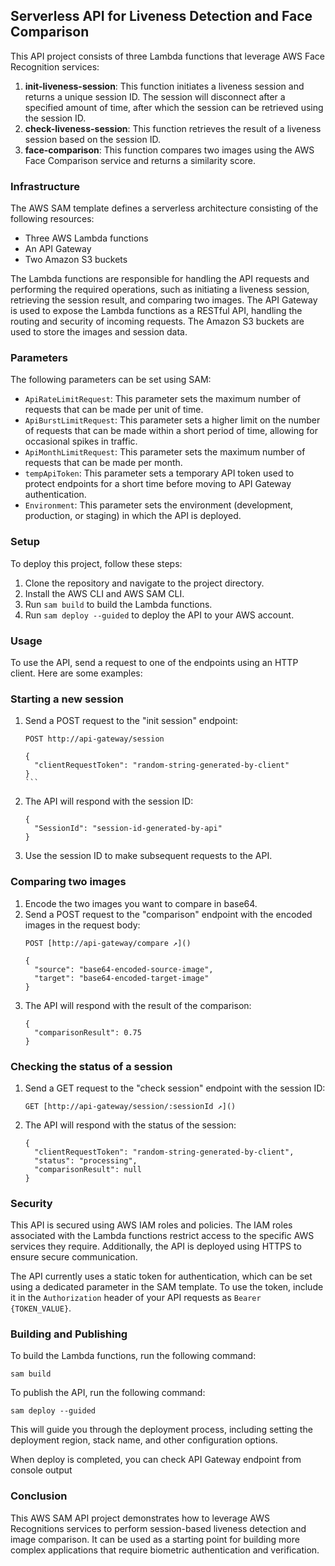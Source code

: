 ## Serverless API for Liveness Detection and Face Comparison

This API project consists of three Lambda functions that leverage AWS Face Recognition services:

1. **init-liveness-session**: This function initiates a liveness session and returns a unique session ID. The session will disconnect after a specified amount of time, after which the session can be retrieved using the session ID.
2. **check-liveness-session**: This function retrieves the result of a liveness session based on the session ID.
3. **face-comparison**: This function compares two images using the AWS Face Comparison service and returns a similarity score.

### Infrastructure

The AWS SAM template defines a serverless architecture consisting of the following resources:

* Three AWS Lambda functions
* An API Gateway
* Two Amazon S3 buckets

The Lambda functions are responsible for handling the API requests and performing the required operations, such as initiating a liveness session, retrieving the session result, and comparing two images. The API Gateway is used to expose the Lambda functions as a RESTful API, handling the routing and security of incoming requests. The Amazon S3 buckets are used to store the images and session data.

### Parameters

The following parameters can be set using SAM:

* `ApiRateLimitRequest`: This parameter sets the maximum number of requests that can be made per unit of time.
* `ApiBurstLimitRequest`: This parameter sets a higher limit on the number of requests that can be made within a short period of time, allowing for occasional spikes in traffic.
* `ApiMonthLimitRequest`: This parameter sets the maximum number of requests that can be made per month.
* `tempApiToken`: This parameter sets a temporary API token used to protect endpoints for a short time before moving to API Gateway authentication.
* `Environment`: This parameter sets the environment (development, production, or staging) in which the API is deployed.

### Setup

To deploy this project, follow these steps:

1. Clone the repository and navigate to the project directory.
2. Install the AWS CLI and AWS SAM CLI.
3. Run `sam build` to build the Lambda functions.
4. Run `sam deploy --guided` to deploy the API to your AWS account.

### Usage
To use the API, send a request to one of the endpoints using an HTTP client. Here are some examples:

### Starting a new session

1. Send a POST request to the "init session" endpoint:
   `````
   POST http://api-gateway/session
   
   {
     "clientRequestToken": "random-string-generated-by-client"
   }
   ```

2. The API will respond with the session ID:
   ````
   {
     "SessionId": "session-id-generated-by-api"
   }
   ````

3. Use the session ID to make subsequent requests to the API.

### Comparing two images

1. Encode the two images you want to compare in base64.
2. Send a POST request to the "comparison" endpoint with the encoded images in the request body:
   ````
   POST [http://api-gateway/compare ↗]()
   
   {
     "source": "base64-encoded-source-image",
     "target": "base64-encoded-target-image"
   }
   ````
3. The API will respond with the result of the comparison:
   ````
   {
     "comparisonResult": 0.75
   }
   ````

### Checking the status of a session

1. Send a GET request to the "check session" endpoint with the session ID:
   ````
   GET [http://api-gateway/session/:sessionId ↗]()
   
   ````
2. The API will respond with the status of the session:
   ````
   {
     "clientRequestToken": "random-string-generated-by-client",
     "status": "processing",
     "comparisonResult": null
   }
   ````

### Security

This API is secured using AWS IAM roles and policies. The IAM roles associated with the Lambda functions restrict access to the specific AWS services they require. Additionally, the API is deployed using HTTPS to ensure secure communication.

The API currently uses a static token for authentication, which can be set using a dedicated parameter in the SAM template. To use the token, include it in the `Authorization` header of your API requests as `Bearer {TOKEN_VALUE}`.

### Building and Publishing

To build the Lambda functions, run the following command:

```
sam build
```

To publish the API, run the following command:

```
sam deploy --guided
```

This will guide you through the deployment process, including setting the deployment region, stack name, and other configuration options.

When deploy is completed, you can check API Gateway endpoint from console output

### Conclusion

This AWS SAM API project demonstrates how to leverage AWS Recognitions services to perform session-based liveness detection and image comparison. It can be used as a starting point for building more complex applications that require biometric authentication and verification.




